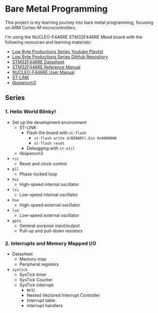 # Bare Metal Programming

This project is my learning journey into bare metal programming, focusing on ARM Cortex-M microcontrollers.

I'm using the NUCLEO-F446RE STM32F446RE Mbed board with the following resources and learning materials:

- [Low Byte Productions Series Youtube Playlist](https://www.youtube.com/playlist?list=PLP29wDx6QmW7HaCrRydOnxcy8QmW0SNdQ)
- [Low Byte Productions Series GitHub Repository](https://github.com/lowbyteproductions/bare-metal-series)
- [STM32F446RE Datasheet](https://www.st.com/resource/en/datasheet/stm32f446mc.pdf)
- [STM32F446RE Reference Manual](https://www.st.com/resource/en/reference_manual/rm0390-stm32f446xx-advanced-armbased-32bit-mcus-stmicroelectronics.pdf)
- [NUCLEO-F446RE User Manual](https://www.st.com/resource/en/user_manual/um1724-stm32-nucleo64-boards-mb1136-stmicroelectronics.pdf)
- [ST-LINK](https://github.com/stlink-org/stlink)
- [libopencm3](https://libopencm3.org/)

## Series

### 1. Hello World Blinky!

- Set up the development environment
  - ST-LINK
    - Flash the board with `st-flash`
      - `st-flash write $(BINARY).bin 0x8000000`
      - `st-flash reset`
    - Debugging with `st-util`
  - libopencm3
- `rcc`
  - Reset and clock control
- `pll`
  - Phase-locked loop
- `hsi`
  - High-speed internal oscillator
- `lsi`
  - Low-speed internal oscillator
- `hse`
  - High-speed external oscillator
- `lse`
  - Low-speed external oscillator
- `gpio`
  - General-purpose input/output
  - Pull-up and pull-down resistors

### 2. Interrupts and Memory Mapped I/O

- Datasheet
  - Memory map
  - Peripheral registers
- `systick`
  - SysTick timer
  - SysTick Counter
  - SysTick interrupt
    - `NVIC`
    - Nested Vectored Interrupt Controller
    - Interrupt table
    - Interrupt handlers
